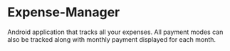 # Expense-Manager
Android application that tracks all your expenses. All payment modes can also be tracked along with monthly payment displayed for each month. 
